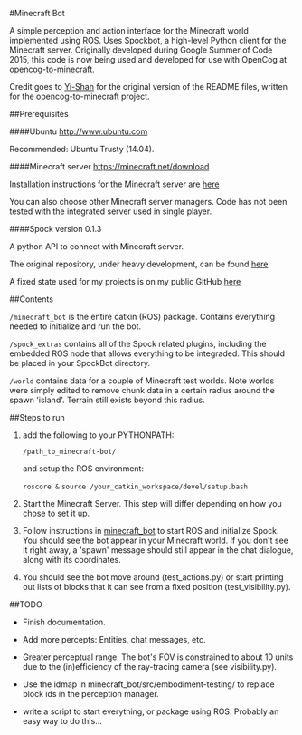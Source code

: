 #Minecraft Bot

A simple perception and action interface for the Minecraft world implemented using ROS. Uses Spockbot, a high-level Python client for the Minecraft server. Originally developed during Google Summer of Code 2015, this code is now being used and developed for use with OpenCog at [opencog-to-minecraft](https://github.com/opencog/opencog-to-minecraft).

Credit goes to [Yi-Shan](https://github.com/chenesan) for the original version of the README files, written for the opencog-to-minecraft project.

##Prerequisites

####Ubuntu http://www.ubuntu.com

Recommended: Ubuntu Trusty (14.04).

####Minecraft server https://minecraft.net/download

Installation instructions for the Minecraft server are [here](http://minecraft.gamepedia.com/Tutorials/Setting_up_a_server)

You can also choose other Minecraft server managers. Code has not been tested with the integrated server used in single player.

####Spock
version 0.1.3

A python API to connect with Minecraft server.

The original repository, under heavy development, can be found [here](https://github.com/SpockBotMC/SpockBot)

A fixed state used for my projects is on my public GitHub [here](https://github.com/LucidBlue/SpockBot)

##Contents

`/minecraft_bot` is the entire catkin (ROS) package. Contains everything needed to initialize and run the bot.

`/spock_extras` contains all of the Spock related plugins, including the embedded ROS node that allows everything to be integraded. This should be placed in your SpockBot directory.

`/world` contains data for a couple of Minecraft test worlds. Note worlds were simply edited to remove chunk data in a certain radius around the spawn 'island'. Terrain still exists beyond this radius.

##Steps to run

1. add the following to your PYTHONPATH:

    `/path_to_minecraft-bot/`

   and setup the ROS environment:

    `roscore &`
    `source /your_catkin_workspace/devel/setup.bash`

2. Start the Minecraft Server. This step will differ depending on how you chose to set it up.

3. Follow instructions in [minecraft_bot](https://github.gatech.edu/bsheneman3/minecraft-bot/blob/master/minecraft_bot) to start ROS and initialize Spock. You should see the bot appear in your Minecraft world. If you don't see it right away, a 'spawn' message should still appear in the chat dialogue, along with its coordinates.

4. You should see the bot move around (test_actions.py) or start printing out lists of blocks that it can see from a fixed position (test_visibility.py).

##TODO

* Finish documentation.

* Add more percepts: Entities, chat messages, etc.

* Greater perceptual range: The bot's FOV is constrained to about 10 units due to the (in)efficiency of the ray-tracing camera (see visibility.py).

* Use the idmap in minecraft_bot/src/embodiment-testing/ to replace block ids in the perception manager.

* write a script to start everything, or package using ROS. Probably an easy way to do this...
